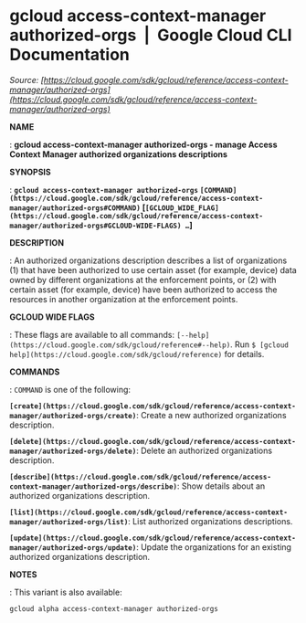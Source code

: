 # gcloud access-context-manager authorized-orgs  |  Google Cloud CLI Documentation

*Source: [https://cloud.google.com/sdk/gcloud/reference/access-context-manager/authorized-orgs](https://cloud.google.com/sdk/gcloud/reference/access-context-manager/authorized-orgs)*

**NAME**

: **gcloud access-context-manager authorized-orgs - manage Access Context Manager authorized organizations descriptions**

**SYNOPSIS**

: **`gcloud access-context-manager authorized-orgs` `[COMMAND](https://cloud.google.com/sdk/gcloud/reference/access-context-manager/authorized-orgs#COMMAND)` [`[GCLOUD_WIDE_FLAG](https://cloud.google.com/sdk/gcloud/reference/access-context-manager/authorized-orgs#GCLOUD-WIDE-FLAGS) …`]**

**DESCRIPTION**

: An authorized organizations description describes a list of organizations (1)
that have been authorized to use certain asset (for example, device) data owned
by different organizations at the enforcement points, or (2) with certain asset
(for example, device) have been authorized to access the resources in another
organization at the enforcement points.

**GCLOUD WIDE FLAGS**

: These flags are available to all commands: `[--help](https://cloud.google.com/sdk/gcloud/reference#--help)`.
Run `$ [gcloud help](https://cloud.google.com/sdk/gcloud/reference)` for details.

**COMMANDS**

: ``COMMAND`` is one of the following:

**`[create](https://cloud.google.com/sdk/gcloud/reference/access-context-manager/authorized-orgs/create)`**:
Create a new authorized organizations description.

**`[delete](https://cloud.google.com/sdk/gcloud/reference/access-context-manager/authorized-orgs/delete)`**:
Delete an authorized organizations description.

**`[describe](https://cloud.google.com/sdk/gcloud/reference/access-context-manager/authorized-orgs/describe)`**:
Show details about an authorized organizations description.

**`[list](https://cloud.google.com/sdk/gcloud/reference/access-context-manager/authorized-orgs/list)`**:
List authorized organizations descriptions.

**`[update](https://cloud.google.com/sdk/gcloud/reference/access-context-manager/authorized-orgs/update)`**:
Update the organizations for an existing authorized organizations description.

**NOTES**

: This variant is also available:

```
gcloud alpha access-context-manager authorized-orgs
```